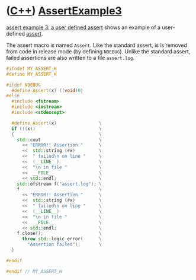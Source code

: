 # ([C++](Cpp.md)) [AssertExample3](CppAssertExample3.md)

[assert example 3: a user defined assert](CppAssertExample3.md) shows an example of a user-defined
[assert](CppAssert.md). 

The assert macro is named `Assert`. Like the standard assert, is is removed from code in release mode (by defining `NDEBUG`).
Unlike the standard assert, failed assertions are also written to a file `assert.log`.

```c++
#ifndef MY_ASSERT_H
#define MY_ASSERT_H

#ifdef NDEBUG
  #define Assert(x) ((void)0)
#else
  #include <fstream>
  #include <iostream>
  #include <stdexcept>

  #define Assert(x)                \
  if (!(x))                        \
  {                                \
    std::cout                      \
      << "ERROR!! Assertion "      \
      <<  std::string (#x)         \
      <<  " failed\n on line "     \
      <<  (__LINE__)               \
      <<  "\n in file "            \
      <<  __FILE__                 \
      << std::endl;                \
    std::ofstream f("assert.log"); \
    f                              \
      << "ERROR!! Assertion "      \
      <<  std::string (#x)         \
      <<  " failed\n on line "     \
      <<  (__LINE__)               \
      <<  "\n in file "            \
      <<  __FILE__                 \
      << std::endl;                \
    f.close();                     \
      throw std::logic_error(      \
        "Assertion failed");       \
  }

#endif

#endif // MY_ASSERT_H
```